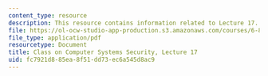 ```yaml
---
content_type: resource
description: This resource contains information related to Lecture 17.
file: https://ol-ocw-studio-app-production.s3.amazonaws.com/courses/6-858-computer-systems-security-fall-2014/fc7921d885ea8f51dd73ec6a545d8ac9_MIT6_858F14_lec17.pdf
file_type: application/pdf
resourcetype: Document
title: Class on Computer Systems Security, Lecture 17
uid: fc7921d8-85ea-8f51-dd73-ec6a545d8ac9
---
```


